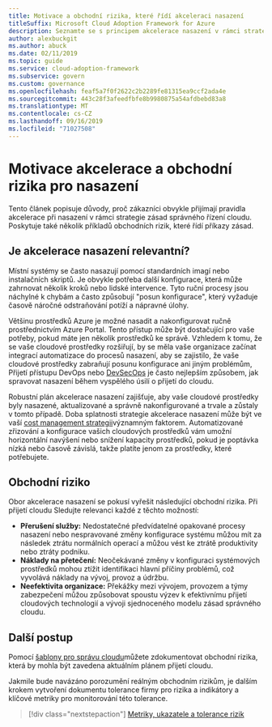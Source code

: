 ```yaml
---
title: Motivace a obchodní rizika, které řídí akceleraci nasazení
titleSuffix: Microsoft Cloud Adoption Framework for Azure
description: Seznamte se s principem akcelerace nasazení v rámci strategie zásad správného řízení cloudu.
author: alexbuckgit
ms.author: abuck
ms.date: 02/11/2019
ms.topic: guide
ms.service: cloud-adoption-framework
ms.subservice: govern
ms.custom: governance
ms.openlocfilehash: feaf5a7f0f2622c2b2289fe81315ea9ccf2ada4e
ms.sourcegitcommit: 443c28f3afeedfbfe8b9980875a54afdbebd83a8
ms.translationtype: MT
ms.contentlocale: cs-CZ
ms.lasthandoff: 09/16/2019
ms.locfileid: "71027508"
---
```

# <a name="deployment-acceleration-motivations-and-business-risks"></a>Motivace akcelerace a obchodní rizika pro nasazení

Tento článek popisuje důvody, proč zákazníci obvykle přijímají pravidla akcelerace při nasazení v rámci strategie zásad správného řízení cloudu. Poskytuje také několik příkladů obchodních rizik, které řídí příkazy zásad.

<!-- markdownlint-disable MD026 -->

## <a name="is-deployment-acceleration-relevant"></a>Je akcelerace nasazení relevantní?

Místní systémy se často nasazují pomocí standardních imagí nebo instalačních skriptů. Je obvykle potřeba další konfigurace, která může zahrnovat několik kroků nebo lidské intervence. Tyto ruční procesy jsou náchylné k chybám a často způsobují "posun konfigurace", který vyžaduje časově náročné odstraňování potíží a nápravné úlohy.

Většinu prostředků Azure je možné nasadit a nakonfigurovat ručně prostřednictvím Azure Portal. Tento přístup může být dostačující pro vaše potřeby, pokud máte jen několik prostředků ke správě. Vzhledem k tomu, že se vaše cloudové prostředky rozšiřují, by se měla vaše organizace začínat integrací automatizace do procesů nasazení, aby se zajistilo, že vaše cloudové prostředky zabraňují posunu konfigurace ani jiným problémům, Přijetí přístupu DevOps nebo [DevSecOps](https://www.microsoft.com/en-us/securityengineering/devsecops) je často nejlepším způsobem, jak spravovat nasazení během vyspělého úsilí o přijetí do cloudu.

<!-- "en-us" location is required for the URL above. -->

Robustní plán akcelerace nasazení zajišťuje, aby vaše cloudové prostředky byly nasazené, aktualizované a správně nakonfigurované a trvale a zůstaly v tomto případě. Doba splatnosti strategie akcelerace nasazení může být ve vaší [cost management strategii](../cost-management/index.md)významným faktorem. Automatizované zřizování a konfigurace vašich cloudových prostředků vám umožní horizontální navýšení nebo snížení kapacity prostředků, pokud je poptávka nízká nebo časově závislá, takže platíte jenom za prostředky, které potřebujete.

## <a name="business-risk"></a>Obchodní riziko

Obor akcelerace nasazení se pokusí vyřešit následující obchodní rizika. Při přijetí cloudu Sledujte relevanci každé z těchto možností:

- **Přerušení služby:** Nedostatečné předvídatelné opakované procesy nasazení nebo nespravované změny konfigurace systému můžou mít za následek ztrátu normálních operací a můžou vést ke ztrátě produktivity nebo ztráty podniku.
- **Náklady na přetečení:** Neočekávané změny v konfiguraci systémových prostředků mohou ztížit identifikaci hlavní příčiny problémů, což vyvolává náklady na vývoj, provoz a údržbu.
- **Neefektivita organizace:** Překážky mezi vývojem, provozem a týmy zabezpečení můžou způsobovat spoustu výzev k efektivnímu přijetí cloudových technologií a vývoji sjednoceného modelu zásad správného cloudu.

## <a name="next-steps"></a>Další postup

Pomocí [šablony pro správu cloudu](./template.md)můžete zdokumentovat obchodní rizika, která by mohla být zavedena aktuálním plánem přijetí cloudu.

Jakmile bude navázáno porozumění reálným obchodním rizikům, je dalším krokem vytvoření dokumentu tolerance firmy pro rizika a indikátory a klíčové metriky pro monitorování této tolerance.

> [!div class="nextstepaction"]
> [Metriky, ukazatele a tolerance rizik](./metrics-tolerance.md)
